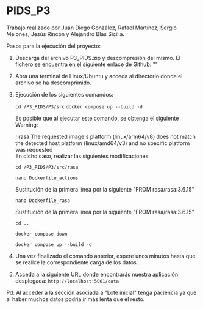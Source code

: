 # PIDS_P3
Trabajo realizado por Juan Diego González, Rafael Martínez, Sergio Melones, Jesús Rincón y Alejandro Blas Sicilia.

Pasos para la ejecución del proyecto:
1. Descarga del archivo P3_PIDS.zip y descompresión del mismo. El fichero se encuentra en el siguiente enlace de Github:
   ""
2. Abra una terminal de Linux/Ubuntu y acceda al directorio donde el archivo se ha descomprimido.
3. Ejecución de los siguientes comandos:
   
   `cd /P3_PIDS/P3/src` 
   `docker compose up --build -d`
   
   Es posible que al ejecutar este comando, se obtenga el siguiente Warning:
   
   ! rasa The requested image's platform (linux/arm64/v8) does not match the detected host platform (linux/amd64/v3) and no specific platform was requested  
   En dicho caso, realizar las siguientes modificaciones:
   
   `cd /P3_PIDS/P3/src/rasa`
   
   `nano Dockerfile_actions`
   
   Sustitución de la primera línea por la siguiente "FROM rasa/rasa:3.6.15"

   `nano Dockerfile_rasa`
   
   Sustitución de la primera línea por la siguiente "FROM rasa/rasa:3.6.15"
     
   `cd ..`
   
   `docker compose down`
   
   `docker compose up --build -d`
   
4. Una vez finalizado el comando anterior, espere unos minutos hasta que se realice la correspondiente carga de los datos.
   
5. Acceda a la siguiente URL donde encontrarás nuestra aplicación desplegada: `http://localhost:5001/data`

Pd: Al acceder a la sección asociada a "Lote inicial" tenga paciencia ya que al haber muchos datos podría ir más lenta que el resto.
